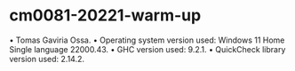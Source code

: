 # cm0081-20221-warm-up
• Tomas Gaviria Ossa.
• Operating system version used: Windows 11 Home Single language 22000.43.
• GHC version used: 9.2.1.
• QuickCheck library version used: 2.14.2.
